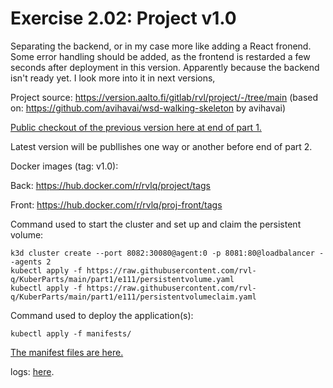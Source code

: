 # Exercise 2.02: Project v1.0

Separating the backend, or in my case more like adding a React fronend. Some error handling should be added, as the frontend is restarded a few seconds after deployment in this version. Apparently because the backend isn't ready yet. I look more into it in next versions,

Project source: https://version.aalto.fi/gitlab/rvl/project/-/tree/main
(based on: https://github.com/avihavai/wsd-walking-skeleton by avihavai)

[Public checkout of the previous version here at end of part 1.](../../part1/e113/Project.v0.7/)

Latest version will be publlishes one way or another before end of part 2.

Docker images (tag: v1.0):

Back: https://hub.docker.com/r/rvlq/project/tags

Front: https://hub.docker.com/r/rvlq/proj-front/tags

Command used to start the cluster and set up and claim the persistent volume:
```
k3d cluster create --port 8082:30080@agent:0 -p 8081:80@loadbalancer --agents 2
kubectl apply -f https://raw.githubusercontent.com/rvl-q/KuberParts/main/part1/e111/persistentvolume.yaml
kubectl apply -f https://raw.githubusercontent.com/rvl-q/KuberParts/main/part1/e111/persistentvolumeclaim.yaml
```


Command used to deploy the application(s):
```
kubectl apply -f manifests/
```
[The manifest files are here.](./manifests/)


logs:
[here](./e202.txt).
